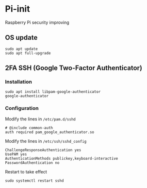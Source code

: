 # Pi-init
Raspberry Pi security improving


## OS update
    sudo apt update
    sudo apt full-upgrade

## 2FA SSH (Google Two-Factor Authenticator)
### Installation
    sudo apt install libpam-google-authenticator
    google-authenticator

### Configuration
Modify the lines in `/etc/pam.d/sshd`

    # @include common-auth
    auth required pam_google_authenticator.so

Modify the lines in `/etc/ssh/sshd_config`

    ChallengeResponseAuthentication yes
    UsePAM yes
    AuthenticationMethods publickey,keyboard-interactive
    PasswordAuthentication no
    
Restart to take effect

    sudo systemctl restart sshd
